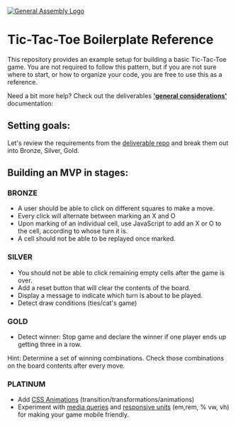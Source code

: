 [![General Assembly Logo](https://camo.githubusercontent.com/1a91b05b8f4d44b5bbfb83abac2b0996d8e26c92/687474703a2f2f692e696d6775722e636f6d2f6b6538555354712e706e67)](https://generalassemb.ly/education/web-development-immersive)

# Tic-Tac-Toe Boilerplate Reference

This repository provides an example setup for building a basic Tic-Tac-Toe game. You are not required to follow this pattern, but if you are not sure where to start, or how to organize your code, you are free to use this as a reference. 

Need a bit more help? Check out the deliverables [__'general considerations'__](https://git.generalassemb.ly/seir-1213/HW_tic_tac_toe/blob/main/general_considerations.md) documentation:

## Setting goals:
Let's review the requirements from the [deliverable repo](https://git.generalassemb.ly/seir-1213/HW_tic_tac_toe) and break them out into Bronze, Silver, Gold.

## Building an MVP in stages: 

### BRONZE 
- A user should be able to click on different squares to make a move.
- Every click will alternate between marking an X and O
- Upon marking of an individual cell, use JavaScript to add an X or O to the cell, according to whose turn it is.
- A cell should not be able to be replayed once marked.

### SILVER 
- You should not be able to click remaining empty cells after the game is over.
- Add a reset button that will clear the contents of the board.
- Display a message to indicate which turn is about to be played.
- Detect draw conditions (ties/cat's game)

### GOLD 
- Detect winner: Stop game and declare the winner if one player ends up getting three in a row.

Hint: Determine a set of winning combinations. Check those combinations on the board contents after every move.

### PLATINUM

- Add [CSS Animations](https://www.w3schools.com/css/css3_animations.asp) (transition/transformations/animations)
- Experiment with [media queries](https://www.w3schools.com/css/css_rwd_mediaqueries.asp) and [responsive units](https://www.w3schools.com/css/css_units.asp)  (em,rem, % vw, vh) for making your game mobile friendly.
